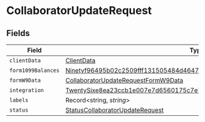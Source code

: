 # CollaboratorUpdateRequest


## Fields

| Field                                                                                                                                                                     | Type                                                                                                                                                                      | Required                                                                                                                                                                  | Description                                                                                                                                                               |
| ------------------------------------------------------------------------------------------------------------------------------------------------------------------------- | ------------------------------------------------------------------------------------------------------------------------------------------------------------------------- | ------------------------------------------------------------------------------------------------------------------------------------------------------------------------- | ------------------------------------------------------------------------------------------------------------------------------------------------------------------------- |
| `clientData`                                                                                                                                                              | [ClientData](../../models/shared/clientdata.md)                                                                                                                           | :heavy_minus_sign:                                                                                                                                                        | N/A                                                                                                                                                                       |
| `form1099Balances`                                                                                                                                                        | [Ninetyf96495b02c2509fff131505484d46479a91b7d23ed2b0f438ca117d0bccad7](../../models/shared/ninetyf96495b02c2509fff131505484d46479a91b7d23ed2b0f438ca117d0bccad7.md)       | :heavy_minus_sign:                                                                                                                                                        | N/A                                                                                                                                                                       |
| `formW9Data`                                                                                                                                                              | [CollaboratorUpdateRequestFormW9Data](../../models/shared/collaboratorupdaterequestformw9data.md)                                                                         | :heavy_minus_sign:                                                                                                                                                        | N/A                                                                                                                                                                       |
| `integration`                                                                                                                                                             | [TwentySixe8ea23ccb1e007e7d6560175c7e75c768dac34727b7fe1d834ca24b8221ef4](../../models/shared/twentysixe8ea23ccb1e007e7d6560175c7e75c768dac34727b7fe1d834ca24b8221ef4.md) | :heavy_minus_sign:                                                                                                                                                        | N/A                                                                                                                                                                       |
| `labels`                                                                                                                                                                  | Record<string, *string*>                                                                                                                                                  | :heavy_minus_sign:                                                                                                                                                        | N/A                                                                                                                                                                       |
| `status`                                                                                                                                                                  | [StatusCollaboratorUpdateRequest](../../models/shared/statuscollaboratorupdaterequest.md)                                                                                 | :heavy_minus_sign:                                                                                                                                                        | N/A                                                                                                                                                                       |